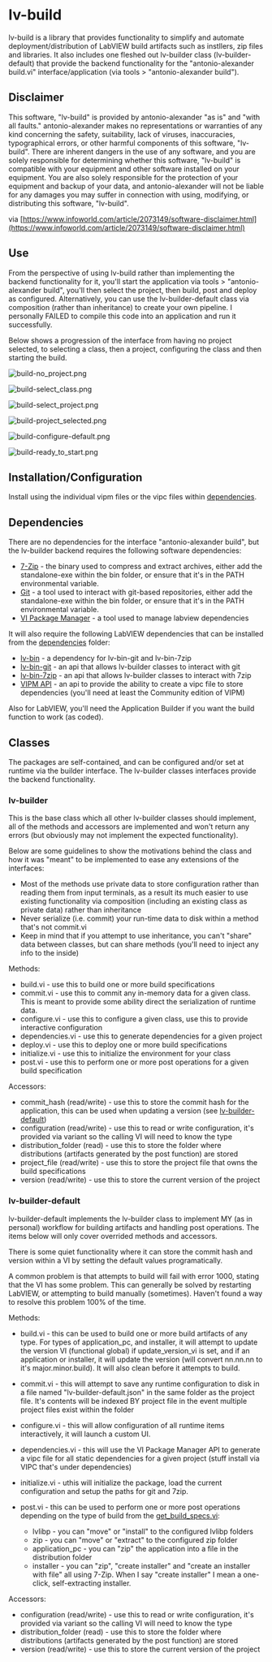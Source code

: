 # lv-build

lv-build is a library that provides functionality to simplify and automate deployment/distribution of LabVIEW build artifacts such as instllers, zip files and libraries. It also includes one fleshed out lv-builder class (lv-builder-default) that provide the backend functionality for the "antonio-alexander build&#46;vi" interface/application (via tools > "antonio-alexander build").

## Disclaimer

This software, "lv-build" is provided by antonio-alexander "as is" and "with all faults." antonio-alexander makes no representations or warranties of any kind concerning the safety, suitability, lack of viruses, inaccuracies, typographical errors, or other harmful components of this software, "lv-build". There are inherent dangers in the use of any software, and you are solely responsible for determining whether this software, "lv-build" is compatible with your equipment and other software installed on your equipment. You are also solely responsible for the protection of your equipment and backup of your data, and antonio-alexander will not be liable for any damages you may suffer in connection with using, modifying, or distributing this software, "lv-build".

via [https://www.infoworld.com/article/2073149/software-disclaimer.html](https://www.infoworld.com/article/2073149/software-disclaimer.html)

## Use

From the perspective of using lv-build rather than implementing the backend functionality for it, you'll start the application via tools > "antonio-alexander build", you'll then select the project, then build, post and deploy as configured. Alternatively, you can use the lv-builder-default class via composition (rather than inheritance) to create your own pipeline. I personally FAILED to compile this code into an application and run it successfully.

Below shows a progression of the interface from having no project selected, to selecting a class, then a project, configuring the class and then starting the build.

![build-no_project.png](documentation/images/build-no_project.png)

![build-select_class.png](documentation/images/build-select_class.png)

![build-select_project.png](documentation/images/build-select_project.png)

![build-project_selected.png](documentation/images/build-project_selected.png)

![build-configure-default.png](documentation/images/build-configure-default.png)

![build-ready_to_start.png](documentation/images/build-ready_to_start.png)

## Installation/Configuration

Install using the individual vipm files or the vipc files within [dependencies](source/_dependencies).

## Dependencies

There are no dependencies for the interface "antonio-alexander build", but the lv-builder backend requires the following software dependencies:

* [7-Zip](https://www.7-zip.org/) - the binary used to compress and extract archives, either add the standalone-exe within the bin folder, or ensure that it's in the PATH environmental variable.
* [Git](https://git-scm.com/) - a tool used to interact with git-based repositories, either add the standalone-exe within the bin folder, or ensure that it's in the PATH environmental variable.
* [VI Package Manager](https://www.vipm.io/download/) - a tool used to manage labview dependencies

It will also require the following LabVIEW dependencies that can be installed from the [dependencies](source/_dependencies) folder:

* [lv-bin](https://github.com/antonio-alexander/lv-bin) - a dependency for lv-bin-git and lv-bin-7zip
* [lv-bin-git](https://github.com/antonio-alexander/lv-bin/tree/develop/source/lv-bin-git) - an api that allows lv-builder classes to interact with git
* [lv-bin-7zip](https://github.com/antonio-alexander/lv-bin/tree/develop/source/lv-bin-7zip) - an api that allows lv-builder classes to interact with 7zip
* [VIPM API](https://www.vipm.io/package/jki_lib_vipm_api/?utm_source=vipm_desktop) - an api to provide the ability to create a vipc file to store dependencies (you'll need at least the Community edition of VIPM)

Also for LabVIEW, you'll need the Application Builder if you want the build function to work (as coded).

## Classes

The packages are self-contained, and can be configured and/or set at runtime via the builder interface. The lv-builder classes interfaces provide the backend functionality.

### __lv-builder__

This is the base class which all other lv-builder classes should implement, all of the methods and accessors are implemented and won't return any errors (but obviously may not implement the expected functionality).

Below are some guidelines to show the motivations behind the class and how it was "meant" to be implemented to ease any extensions of the interfaces:

* Most of the methods use private data to store configuration rather than reading them from input terminals, as a result its much easier to use existing functionality via composition (including an existing class as private data) rather than inheritance
* Never serialize (i.e. commit) your run-time data to disk within a method that's not commit.vi
* Keep in mind that if you attempt to use inheritance, you can't "share" data between classes, but can share methods (you'll need to inject any info to the inside)

Methods:

* build.vi - use this to build one or more build specifications
* commit.vi - use this to commit any in-memory data for a given class. This is meant to provide some ability direct the serialization of runtime data.
* configure.vi - use this to configure a given class, use this to provide interactive configuration
* dependencies.vi - use this to generate dependencies for a given project
* deploy.vi - use this to deploy one or more build specifications
* initialize.vi - use this to initialize the environment for your class
* post.vi - use this to perform one or more post operations for a given build specification

Accessors:

* commit_hash (read/write) - use this to store the commit hash for the application, this can be used when updating a version (see [lv-builder-default](source/lv-builder-default))
* configuration (read/write) - use this to read or write configuration, it's provided via variant so the calling VI will need to know the type
* distribution_folder (read) - use this to store the folder where distributions (artifacts generated by the post function) are stored
* project_file (read/write) - use this to store the project file that owns the build specifications
* version (read/write) - use this to store the current version of the project

### __lv-builder-default__

lv-builder-default implements the lv-builder class to implement MY (as in personal) workflow for building artifacts and handling post operations. The items below will only cover overrided methods and accessors.

There is some quiet functionality where it can store the commit hash and version within a VI by setting the default values programatically.

A common problem is that attempts to build will fail with error 1000, stating that the VI has some problem. This can generally be solved by restarting LabVIEW, or attempting to build manually (sometimes). Haven't found a way to resolve this problem 100% of the time.

Methods:

* build.vi - this can be used to build one or more build artifacts of any type. For types of application_pc, and installer, it will attempt to update the version VI (functional global) if update_version_vi is set, and if an application or installer, it will update the version (will convert nn.nn.nn to it's major.minor.build). It will also clean before it attempts to build.
* commit.vi - this will attempt to save any runtime configuration to disk in a file named "lv-builder-default.json" in the same folder as the project file. It's contents will be indexed BY project file in the event multiple project files exist within the folder
* configure.vi - this will allow configuration of all runtime items interactively, it will launch a custom UI.
* dependencies.vi - this will use the VI Package Manager API to generate a vipc file for all static dependencies for a given project (stuff install via VIPC that's under dependencies)
* initialize.vi - uthis will initialize the package, load the current configuration and setup the paths for git and 7zip.
* post.vi - this can be used to perform one or more post operations depending on the type of build from the [get_build_specs.vi](source/lv-build/public/get_build_specs.vi):

  * lvlibp - you can "move" or "install" to the configured lvlibp folders
  * zip - you can "move" or "extract" to the configured zip folder
  * application_pc - you can "zip" the application into a file in the distribution folder
  * installer - you can "zip", "create installer" and "create an installer with file" all using 7-Zip. When I say "create installer" I mean a one-click, self-extracting installer.

Accessors:

* configuration (read/write) - use this to read or write configuration, it's provided via variant so the calling VI will need to know the type
* distribution_folder (read) - use this to store the folder where distributions (artifacts generated by the post function) are stored
* version (read/write) - use this to store the current version of the project
